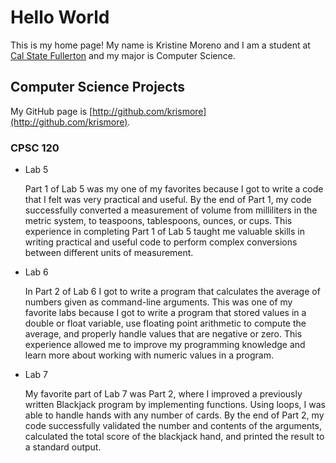 # Hello World

This is my home page! My name is Kristine Moreno and I am a student at [Cal State Fullerton](http://www.fullerton.edu/) and my major is Computer Science.

## Computer Science Projects

My GitHub page is [http://github.com/krismore](http://github.com/krismore).

### CPSC 120

* Lab 5

    Part 1 of Lab 5 was my one of my favorites because I got to write a code that I felt was very practical and useful. By the end of Part 1, my code successfully converted a measurement of volume from milliliters in the metric system, to teaspoons, tablespoons, ounces, or cups. This experience in completing Part 1 of Lab 5 taught me valuable skills in writing practical and useful code to perform complex conversions between different units of measurement.

* Lab 6

    In Part 2 of Lab 6 I got to write a program that calculates the average of numbers given as command-line arguments. This was one of my favorite labs because I got to write a program that stored values in a double or float variable, use floating point arithmetic to compute the average, and properly handle values that are negative or zero. This experience allowed me to improve my programming knowledge and learn more about working with numeric values in a program.

* Lab 7

    My favorite part of Lab 7 was Part 2, where I improved a previously written Blackjack program by implementing functions. Using loops, I was able to handle hands with any number of cards. By the end of Part 2, my code successfully validated the number and contents of the arguments, calculated the total score of the blackjack hand, and printed the result to a standard output.
